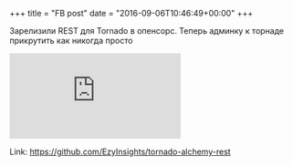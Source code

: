 +++
title = "FB post"
date = "2016-09-06T10:46:49+00:00"
+++

Зарелизили REST для Tornado в опенсорс. Теперь админку к торнаде прикрутить как никогда просто 

![Phote](https://external.xx.fbcdn.net/safe_image.php?d=AQASMX8Y5X4feFDO&w=130&h=130&url=https%3A%2F%2Favatars0.githubusercontent.com%2Fu%2F4486514%3Fv%3D3%26s%3D400&cfs=1&_nc_hash=AQCTU2WGnqPDkAvx)


Link: https://github.com/EzyInsights/tornado-alchemy-rest
